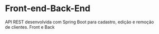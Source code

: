 # Front-end-Back-End
API REST desenvolvida com Spring Boot para cadastro, edição e remoção de clientes. Front e Back
